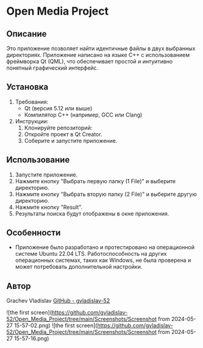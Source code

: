 # Open Media Project

## Описание
Это приложение позволяет найти идентичные файлы в двух выбранных директориях. Приложение написано на языке C++ с использованием фреймворка Qt (QML), что обеспечивает простой и интуитивно понятный графический интерфейс. 

## Установка
1. Требования:
    - Qt (версия 5.12 или выше)
    - Компилятор C++ (например, GCC или Clang)
2. Инструкции:
    1. Клонируйте репозиторий:
    2. Откройте проект в Qt Creator.
    3. Соберите и запустите приложение.

## Использование
1. Запустите приложение.
2. Нажмите кнопку "Выбрать первую папку (1 File)" и выберите директорию.
3. Нажмите кнопку "Выбрать вторую папку (2 File)" и выберите другую директорию.
4. Нажмите кнопку "Result".
5. Результаты поиска будут отображены в окне приложения.
  
## Особенности
- Приложение было разработано и протестировано на операционной системе Ubuntu 22.04 LTS. Работоспособность на других операционных системах, таких как Windows, не была проверена и может потребовать дополнительной настройки.

## Автор
Grachev Vladislav
[GitHub - gvladislav-52](https://github.com/gvladislav-52)

![the first screen](https://github.com/gvladislav-52/Open_Media_Project/tree/main/Screenshots/Screenshot from 2024-05-27 15-57-02.png)
![the first screen](https://github.com/gvladislav-52/Open_Media_Project/tree/main/Screenshots/Screenshot from 2024-05-27 15-57-16.png)
